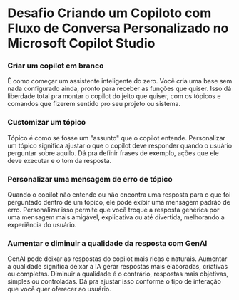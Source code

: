 # Desafio Criando um Copiloto com Fluxo de Conversa Personalizado no Microsoft Copilot Studio

### Criar um copilot em branco  
É como começar um assistente inteligente do zero. Você cria uma base sem nada configurado ainda, pronto para receber as funções que quiser. Isso dá liberdade total pra montar o copilot do jeito que quiser, com os tópicos e comandos que fizerem sentido pro seu projeto ou sistema.

### Customizar um tópico  
Tópico é como se fosse um "assunto" que o copilot entende. Personalizar um tópico significa ajustar o que o copilot deve responder quando o usuário perguntar sobre aquilo. Dá pra definir frases de exemplo, ações que ele deve executar e o tom da resposta.

### Personalizar uma mensagem de erro de tópico  
Quando o copilot não entende ou não encontra uma resposta para o que foi perguntado dentro de um tópico, ele pode exibir uma mensagem padrão de erro. Personalizar isso permite que você troque a resposta genérica por uma mensagem mais amigável, explicativa ou até divertida, melhorando a experiência do usuário.

### Aumentar e diminuir a qualidade da resposta com GenAI  
GenAI pode deixar as respostas do copilot mais ricas e naturais. Aumentar a qualidade significa deixar a IA gerar respostas mais elaboradas, criativas ou completas. Diminuir a qualidade é o contrário, respostas mais objetivas, simples ou controladas. Dá pra ajustar isso conforme o tipo de interação que você quer oferecer ao usuário.
